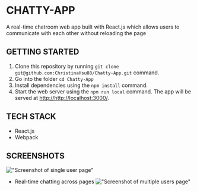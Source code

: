 # CHATTY-APP
A real-time chatroom web
app built with React.js which allows users to communicate
with each other without
reloading the page

## GETTING STARTED
1. Clone this repository by running `git clone git@github.com:ChristinaHsu88/Chatty-App.git` command.
2. Go into the folder `cd Chatty-App`
3. Install dependencies using the `npm install` command.
4. Start the web server using the `npm run local` command. The app will be served at <http://http://localhost:3000/>.

## TECH STACK
* React.js
* Webpack

## SCREENSHOTS
!["Screenshot of single user page"](https://github.com/ChristinaHsu88/boiler-plate/blob/master/docs/OneScreen.png)

* Real-time chatting across pages
!["Screenshot of multiple users page"](https://github.com/ChristinaHsu88/boiler-plate/blob/master/docs/twoScreens.png)

